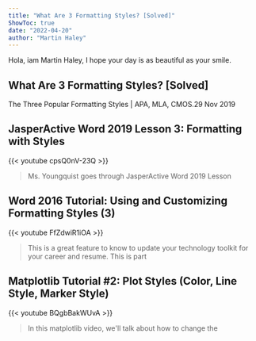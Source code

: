 ```yaml
---
title: "What Are 3 Formatting Styles? [Solved]"
ShowToc: true 
date: "2022-04-20"
author: "Martin Haley" 
---
```


Hola, iam Martin Haley, I hope your day is as beautiful as your smile.
## What Are 3 Formatting Styles? [Solved]
The Three Popular Formatting Styles | APA, MLA, CMOS.29 Nov 2019

## JasperActive Word 2019 Lesson 3: Formatting with Styles
{{< youtube cpsQ0nV-23Q >}}
>Ms. Youngquist goes through JasperActive Word 2019 Lesson 

## Word 2016 Tutorial: Using and Customizing Formatting Styles (3)
{{< youtube FfZdwiR1iOA >}}
>This is a great feature to know to update your technology toolkit for your career and resume. This is part 

## Matplotlib Tutorial #2: Plot Styles (Color, Line Style, Marker Style)
{{< youtube BQgbBakWUvA >}}
>In this matplotlib video, we'll talk about how to change the 

